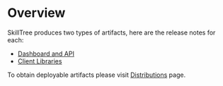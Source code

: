# Overview

SkillTree produces two types of artifacts, here are the release notes for each: 

- [Dashboard and API](/release-notes/skills-service.html)
- [Client Libraries](/release-notes/skills-client.html)

<conditional visibilityFlag="showInstallGuide">

To obtain deployable artifacts please visit [Distributions](/dashboard/install-guide/distributions.html) page.

</conditional>
